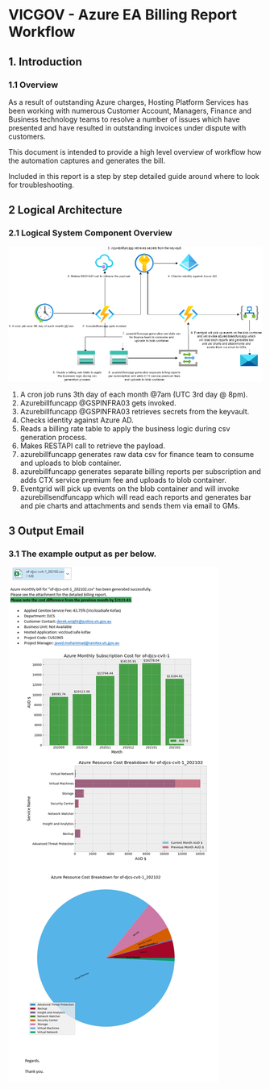 # VICGOV - Azure EA Billing Report Workflow
## 1. Introduction
### 1.1	Overview

As a result of outstanding Azure charges, Hosting Platform Services has been working with numerous Customer Account, Managers, Finance and Business technology teams to resolve a number of issues which have presented and have resulted in outstanding invoices under dispute with customers.

This document is intended to provide a high level overview of workflow how the automation captures and generates the bill.

Included in this report is a step by step detailed guide around where to look for troubleshooting.



## 2 Logical Architecture
### 2.1	Logical System Component Overview
![Figure 1: Logical Architecture Overview](./.images/workflow.png)
1. A cron job runs 3th day of each month @7am (UTC 3rd day @ 8pm).
2. Azurebillfuncapp @GSPINFRA03 gets invoked.
3. Azurebillfuncapp @GSPINFRA03 retrieves secrets from the keyvault.
4. Checks identity against Azure AD.
5. Reads a billing rate table to apply the business logic during csv generation process.
6. Makes RESTAPI call to retrieve the payload. 
7. azurebillfuncapp generates raw data csv for finance team to consume and uploads to blob container.
8. azurebillfuncapp generates separate billing reports per subscription and adds CTX service premium fee and uploads to blob container.
9. Eventgrid will pick up events on the blob container and will invoke azurebillsendfuncapp which will read each reports and generates bar and pie charts and attachments and sends them via email to GMs.



## 3 Output Email
### 3.1	The example output as per below.
![Figure 2: Example Output Email](./.images/output.png)